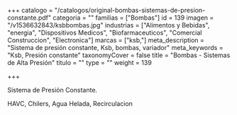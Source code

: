 +++
catalogo = "/catalogos/original-bombas-sistemas-de-presion-constante.pdf"
categoria = ""
familias = ["Bombas"]
id = 139
imagen = "/v1536632843/ksbbombas.jpg"
industrias = ["Alimentos y Bebidas", "energia", "Dispositivos Medicos", "Biofarmaceuticos", "Comercial Construccion", "Electronica"]
marcas = ["ksb,"]
meta_description = "Sistema de presión constante, Ksb, bombas, variador"
meta_keywords = "Ksb, Presión constante"
taxonomyCover = false
title = "Bombas - Sistemas de Alta Presión"
titulo = ""
type = ""
weight = 139

+++
<p>Sistema de Presión Constante.</p>
<p>HAVC, Chilers, Agua Helada, Recirculacion </p>